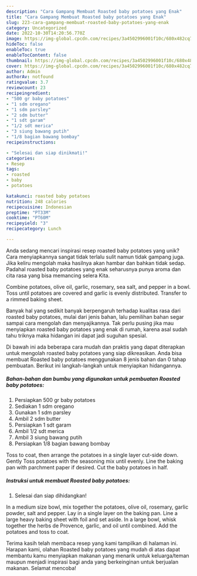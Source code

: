 ```yaml
---
description: "Cara Gampang Membuat Roasted baby potatoes yang Enak"
title: "Cara Gampang Membuat Roasted baby potatoes yang Enak"
slug: 223-cara-gampang-membuat-roasted-baby-potatoes-yang-enak
category: Uncategorized
date: 2022-10-30T14:20:56.770Z
image: https://img-global.cpcdn.com/recipes/3a4502996001f10c/680x482cq70/roasted-baby-potatoes-foto-resep-utama.jpg
hideToc: false
enableToc: true
enableTocContent: false
thumbnail: https://img-global.cpcdn.com/recipes/3a4502996001f10c/680x482cq70/roasted-baby-potatoes-foto-resep-utama.jpg
cover: https://img-global.cpcdn.com/recipes/3a4502996001f10c/680x482cq70/roasted-baby-potatoes-foto-resep-utama.jpg
author: Admin
authorAv: notfound
ratingvalue: 3.7
reviewcount: 23
recipeingredient:
- "500 gr baby potatoes"
- "1 sdm oregano"
- "1 sdm parsley"
- "2 sdm butter"
- "1 sdt garam"
- "1/2 sdt merica"
- "3 siung bawang putih"
- "1/8 bagian bawang bombay"
recipeinstructions:

- "Selesai dan siap dinikmati!"
categories:
- Resep
tags:
- roasted
- baby
- potatoes

katakunci: roasted baby potatoes 
nutrition: 248 calories
recipecuisine: Indonesian
preptime: "PT33M"
cooktime: "PT60M"
recipeyield: "3"
recipecategory: Lunch

---
```





Anda sedang mencari inspirasi resep roasted baby potatoes yang unik? Cara menyiapkannya sangat tidak terlalu sulit namun tidak gampang juga. Jika keliru mengolah maka hasilnya akan hambar dan bahkan tidak sedap. Padahal roasted baby potatoes yang enak seharusnya punya aroma dan cita rasa yang bisa memancing selera Kita.





Combine potatoes, olive oil, garlic, rosemary, sea salt, and pepper in a bowl. Toss until potatoes are covered and garlic is evenly distributed. Transfer to a rimmed baking sheet.

Banyak hal yang sedikit banyak berpengaruh terhadap kualitas rasa dari roasted baby potatoes, mulai dari jenis bahan, lalu pemilihan bahan segar sampai cara mengolah dan menyajikannya. Tak perlu pusing jika mau menyiapkan roasted baby potatoes yang enak di rumah, karena asal sudah tahu triknya maka hidangan ini dapat jadi suguhan spesial.






Di bawah ini ada beberapa cara mudah dan praktis yang dapat diterapkan untuk mengolah roasted baby potatoes yang siap dikreasikan. Anda bisa membuat Roasted baby potatoes menggunakan 8 jenis bahan dan 0 tahap pembuatan. Berikut ini langkah-langkah untuk menyiapkan hidangannya.

<!--inarticleads1-->

##### Bahan-bahan dan bumbu yang digunakan untuk pembuatan Roasted baby potatoes:

1. Persiapkan 500 gr baby potatoes
1. Sediakan 1 sdm oregano
1. Gunakan 1 sdm parsley
1. Ambil 2 sdm butter
1. Persiapkan 1 sdt garam
1. Ambil 1/2 sdt merica
1. Ambil 3 siung bawang putih
1. Persiapkan 1/8 bagian bawang bombay


Toss to coat, then arrange the potatoes in a single layer cut-side down. Gently Toss potatoes with the seasoning mix until evenly. Line the baking pan with parchment paper if desired. Cut the baby potatoes in half. 

<!--inarticleads2-->

##### Instruksi untuk membuat Roasted baby potatoes:


1. Selesai dan siap dihidangkan!

In a medium size bowl, mix together the potatoes, olive oil, rosemary, garlic powder, salt and pepper. Lay in a single layer on the baking pan. Line a large heavy baking sheet with foil and set aside. In a large bowl, whisk together the herbs de Provence, garlic, and oil until combined. Add the potatoes and toss to coat. 

Terima kasih telah membaca resep yang kami tampilkan di halaman ini. Harapan kami, olahan Roasted baby potatoes yang mudah di atas dapat membantu kamu menyiapkan makanan yang menarik untuk keluarga/teman maupun menjadi inspirasi bagi anda yang berkeinginan untuk berjualan makanan. Selamat mencoba!
